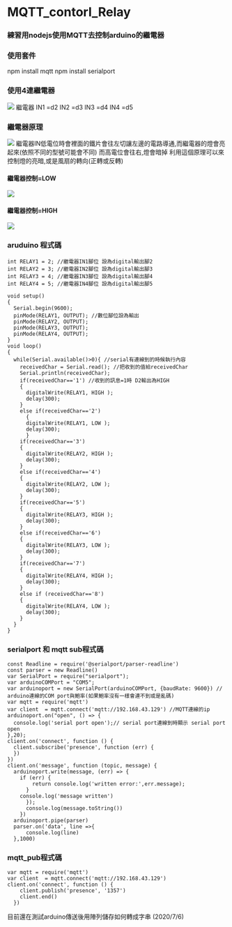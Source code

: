 # MQTT_contorl_Relay
### 練習用nodejs使用MQTT去控制arduino的繼電器

### 使用套件
npm install mqtt 
npm install serialport

### 使用4連繼電器
![](https://cdn.discordapp.com/attachments/625953483576705024/729622663026442240/DSC_0209.JPG)
繼電器 IN1 =d2
      IN2 =d3
      IN3 =d4
      IN4 =d5
      
### 繼電器原理
![](https://cdn.discordapp.com/attachments/625953483576705024/729623734146695198/b3-1.png)
繼電器IN低電位時會裡面的鐵片會往左切讓左邊的電路導通,而繼電器的燈會亮起來(依照不同的型號可能會不同)
而高電位會往右,燈會暗掉
利用這個原理可以來控制燈的亮暗,或是風扇的轉向(正轉或反轉)
#### 繼電器控制=LOW
![](https://cdn.discordapp.com/attachments/625953483576705024/729627810477506560/DSC_0212.JPG)
#### 繼電器控制=HIGH
![](https://cdn.discordapp.com/attachments/625953483576705024/729626539632885780/DSC_0211.JPG)
### aruduino 程式碼
``` c= char receivedChar;
int RELAY1 = 2; //繼電器IN1腳位 設為digital輸出腳2
int RELAY2 = 3; //繼電器IN2腳位 設為digital輸出腳3
int RELAY3 = 4; //繼電器IN3腳位 設為digital輸出腳4
int RELAY4 = 5; //繼電器IN4腳位 設為digital輸出腳5

void setup() 
{ 
  Serial.begin(9600); 
  pinMode(RELAY1, OUTPUT); //數位腳位設為輸出 
  pinMode(RELAY2, OUTPUT);
  pinMode(RELAY3, OUTPUT);
  pinMode(RELAY4, OUTPUT);
}
void loop() 
{ 
  while(Serial.available()>0){ //serial有連線到的時候執行內容
    receivedChar = Serial.read(); //把收到的值給receivedChar
    Serial.println(receivedChar); 
    if(receivedChar=='1') //收到的訊息=1時 D2輸出為HIGH
    {
      digitalWrite(RELAY1, HIGH );
      delay(300);
    }
    else if(receivedChar=='2')
      {
      digitalWrite(RELAY1, LOW );
      delay(300);
      }
    if(receivedChar=='3')
    {
      digitalWrite(RELAY2, HIGH );
      delay(300);
    }
    else if(receivedChar=='4')
    {
      digitalWrite(RELAY2, LOW );
      delay(300);
    }
    if(receivedChar=='5')
    {
      digitalWrite(RELAY3, HIGH );  
      delay(300);
    }
    else if(receivedChar=='6')
    {
      digitalWrite(RELAY3, LOW );
      delay(300);
    }
    if(receivedChar=='7')
    {
      digitalWrite(RELAY4, HIGH );
      delay(300);
    }
    else if (receivedChar=='8')
    {
      digitalWrite(RELAY4, LOW );
      delay(300);
    }    
  }
}
```
### serialport 和 mqtt sub程式碼
``` javascript=
const Readline = require('@serialport/parser-readline')
const parser = new Readline()
var SerialPort = require("serialport");
var arduinoCOMPort = "COM5";
var arduinoport = new SerialPort(arduinoCOMPort, {baudRate: 9600}) // arduino連線的COM port與鮑率(如果鮑率沒有一樣會連不到或是亂碼)
var mqtt = require('mqtt')
var client  = mqtt.connect('mqtt://192.168.43.129') //MQTT連線的ip
arduinoport.on("open", () => {
  console.log('serial port open');// serial port連線到時顯示 serial port open
},20);
client.on('connect', function () {
  client.subscribe('presence', function (err) {
  })
})
client.on('message', function (topic, message) {
  arduinoport.write(message, (err) => {
    if (err) {
        return console.log('written error:',err.message);
      }
    console.log('message written')
      });
      console.log(message.toString())
    })
  arduinoport.pipe(parser)
  parser.on('data', line =>{
      console.log(line)
  },1000)
```
### mqtt_pub程式碼
``` javascript=
var mqtt = require('mqtt')
var client  = mqtt.connect('mqtt://192.168.43.129')
client.on('connect', function () {
    client.publish('presence', '1357')
    client.end()
  })
```
目前還在測試arduino傳送後用陣列儲存如何轉成字串 (2020/7/6)
